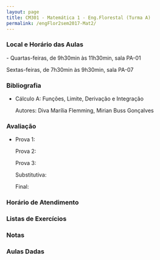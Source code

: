 ```yaml
---
layout: page
title: CM301 - Matemática 1 - Eng.Florestal (Turma A)
permalink: /engFlor2sem2017-Mat2/
---
```


<h3>Local e Horário das Aulas</h3>
- Quartas-feiras, de 9h30min às 11h30min, sala PA-01

  Sextas-feiras, de 7h30min às 9h30min, sala PA-07
  
<h3>Bibliografia</h3>

- Cálculo A: Funções, Limite, Derivação e Integração 
	
  Autores: Diva Marília Flemming, Mirian Buss Gonçalves

<h3>Avaliação</h3>

- Prova 1: 
  
  Prova 2: 
  
  Prova 3:
  
  Substitutiva:
  
  Final:

<h3>Horário de Atendimento</h3>

<h3>Listas de Exercícios</h3>

<h3>Notas</h3>

<h3>Aulas Dadas</h3>
